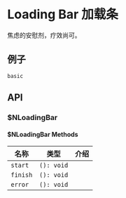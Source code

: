 # Loading Bar 加载条
焦虑的安慰剂，疗效尚可。
## 例子
```demo
basic
```
## API
### $NLoadingBar
#### $NLoadingBar Methods
|名称|类型|介绍|
|-|-|-|
|`start`|`(): void`||
|`finish`|`(): void`||
|`error`|`(): void`||